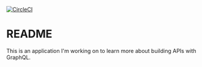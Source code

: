 [![CircleCI](https://circleci.com/gh/cmhnk/snail.svg?style=svg)](https://circleci.com/gh/cmhnk/snail)

# README

This is an application I'm working on to learn more about building APIs with GraphQL.